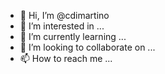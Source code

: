 - 👋 Hi, I’m @cdimartino
- 👀 I’m interested in ...
- 🌱 I’m currently learning ...
- 💞️ I’m looking to collaborate on ...
- 📫 How to reach me ...

<!---
cdimartino/cdimartino is a ✨ special ✨ repository because its `README.md` (this file) appears on your GitHub profile.
You can click the Preview link to take a look at your changes.
--->
